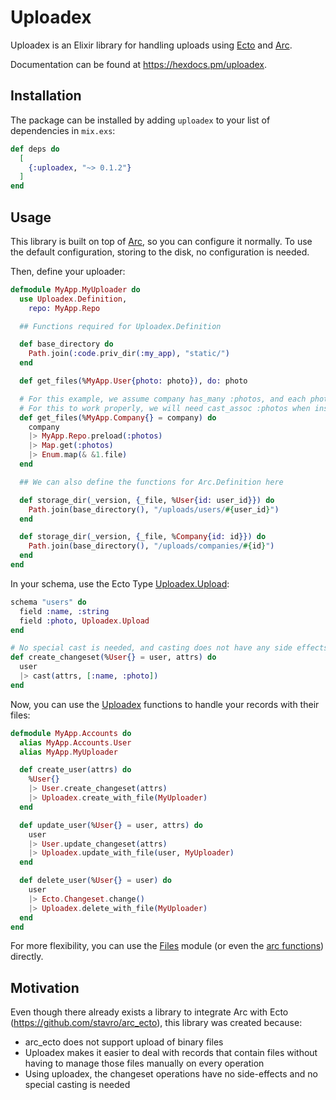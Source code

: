 # Uploadex

Uploadex is an Elixir library for handling uploads using [Ecto](https://github.com/elixir-ecto/ecto) and [Arc](https://github.com/stavro/arc).

Documentation can be found at https://hexdocs.pm/uploadex.

## Installation

The package can be installed by adding `uploadex` to your list of dependencies in `mix.exs`:

```elixir
def deps do
  [
    {:uploadex, "~> 0.1.2"}
  ]
end
```

## Usage

This library is built on top of [Arc](https://github.com/stavro/arc), so you can configure it normally.
To use the default configuration, storing to the disk, no configuration is needed.

Then, define your uploader:

```elixir
defmodule MyApp.MyUploader do
  use Uploadex.Definition,
    repo: MyApp.Repo

  ## Functions required for Uploadex.Definition

  def base_directory do
    Path.join(:code.priv_dir(:my_app), "static/")
  end

  def get_files(%MyApp.User{photo: photo}), do: photo

  # For this example, we assume company has_many :photos, and each photo has a file field.
  # For this to work properly, we will need cast_assoc :photos when inserting/updating a company.
  def get_files(%MyApp.Company{} = company) do
    company
    |> MyApp.Repo.preload(:photos)
    |> Map.get(:photos)
    |> Enum.map(& &1.file)
  end

  ## We can also define the functions for Arc.Definition here

  def storage_dir(_version, {_file, %User{id: user_id}}) do
    Path.join(base_directory(), "/uploads/users/#{user_id}")
  end

  def storage_dir(_version, {_file, %Company{id: id}}) do
    Path.join(base_directory(), "/uploads/companies/#{id}")
  end
end
```

In your schema, use the Ecto Type [Uploadex.Upload](https://hexdocs.pm/uploadex/Uploadex.Upload.html):

```elixir
schema "users" do
  field :name, :string
  field :photo, Uploadex.Upload
end

# No special cast is needed, and casting does not have any side effects.
def create_changeset(%User{} = user, attrs) do
  user
  |> cast(attrs, [:name, :photo])
end
```

Now, you can use the [Uploadex](https://hexdocs.pm/uploadex/Uploadex.html) functions to handle your records with their files:

```elixir
defmodule MyApp.Accounts do
  alias MyApp.Accounts.User
  alias MyApp.MyUploader

  def create_user(attrs) do
    %User{}
    |> User.create_changeset(attrs)
    |> Uploadex.create_with_file(MyUploader)
  end

  def update_user(%User{} = user, attrs) do
    user
    |> User.update_changeset(attrs)
    |> Uploadex.update_with_file(user, MyUploader)
  end

  def delete_user(%User{} = user) do
    user
    |> Ecto.Changeset.change()
    |> Uploadex.delete_with_file(MyUploader)
  end
end
```

For more flexibility, you can use the [Files](https://hexdocs.pm/uploadex/Uploadex.Files.html#content) module (or even the [arc functions](https://github.com/stavro/arc#basics)) directly.

## Motivation

Even though there already exists a library to integrate Arc with Ecto (https://github.com/stavro/arc_ecto), this library was created because:

* arc_ecto does not support upload of binary files
* Uploadex makes it easier to deal with records that contain files without having to manage those files manually on every operation
* Using uploadex, the changeset operations have no side-effects and no special casting is needed
